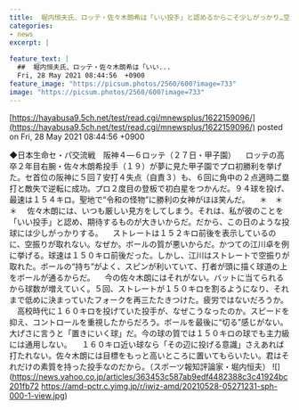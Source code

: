 ```yaml
---
title:  堀内恒夫氏、ロッテ・佐々木朗希は「いい投手」と認めるからこそ少しがっかり…空振り取れないボールの質  
categories:
- news
excerpt: |
  
feature_text: |
  ##  堀内恒夫氏、ロッテ・佐々木朗希は「いい...
  Fri, 28 May 2021 08:44:56  +0900
feature_image: "https://picsum.photos/2560/600?image=733"
image: "https://picsum.photos/2560/600?image=733"
---
```


[https://hayabusa9.5ch.net/test/read.cgi/mnewsplus/1622159096/](https://hayabusa9.5ch.net/test/read.cgi/mnewsplus/1622159096/)
posted on Fri, 28 May 2021 08:44:56  +0900

<!--more-->

◆日本生命セ・パ交流戦　阪神４—６ロッテ（２７日・甲子園） 　ロッテの高卒２年目右腕・佐々木朗希投手（１９）が夢に見た甲子園でプロ初勝利を挙げた。セ首位の阪神に５回７安打４失点（自責３）も、６回に角中の２点適時二塁打と敵失で逆転に成功。プロ２度目の登板で初白星をつかんだ。９４球を投げ、最速は１５４キロ。聖地で“令和の怪物”に勝利の女神がほほ笑んだ。 　＊　＊　＊ 　佐々木朗には、いつも厳しい見方をしてしまう。それは、私が彼のことを「いい投手」と認め、期待するものが大きいからだ。だから、この日のような投球には少しがっかりする。 　ストレートは１５２キロ前後を表示しているのに、空振りが取れない。なぜか。ボールの質が悪いからだ。かつての江川卓を例に挙げる。球速は１５０キロ前後だった。しかし、江川はストレートで空振りが取れた。ボールの“持ち”がよく、スピンが利いていて、打者が頭に描く球道の上をボールが通るからだ。 　今の佐々木朗にはそれがない。バットに当てられるから球数が増えていく。５回、ストレートが１５０キロを割るようになり、それまで低めに決まっていたフォークを再三たたきつけた。疲労ではないだろうか。 　高校時代に１６０キロを投げていた投手が、なぜこうなったのか。スピードを抑え、コントロールを重視したからだろう。ボールを最後に“切る”感じがない。大げさに言うと「置きにいく球」だ。今の球の質では１５０キロの球でも主力級には通用しない。 　１６０キロ近い球なら「その辺に投げる意識」さえあれば打たれない。佐々木朗には目標をもっと高いところに置いてもらいたい。君はそれだけの素質を持った投手なのだから。（スポーツ報知評論家・堀内恒夫） ![](https://news.yahoo.co.jp/articles/363453c587ab9edf4482388c3c41924bc201fb72 https://amd-pctr.c.yimg.jp/r/iwiz-amd/20210528-05271231-sph-000-1-view.jpg)
